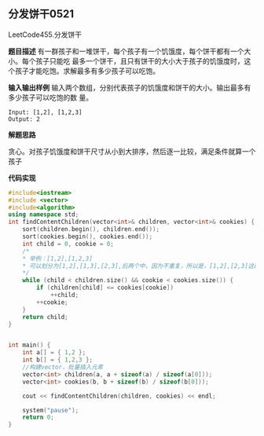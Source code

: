

## 分发饼干0521

LeetCode455.分发饼干

**题目描述**
有一群孩子和一堆饼干，每个孩子有一个饥饿度，每个饼干都有一个大小。每个孩子只能吃
最多一个饼干，且只有饼干的大小大于孩子的饥饿度时，这个孩子才能吃饱。求解最多有多少孩子可以吃饱。

**输入输出样例**
输入两个数组，分别代表孩子的饥饿度和饼干的大小。输出最多有多少孩子可以吃饱的数
量。

```
Input: [1,2], [1,2,3]
Output: 2
```



**解题思路**

贪心。对孩子饥饿度和饼干尺寸从小到大排序，然后逐一比较，满足条件就算一个孩子

**代码实现**

```c++
#include<iostream>
#include <vector>
#include<algorithm>
using namespace std;
int findContentChildren(vector<int>& children, vector<int>& cookies) {
	sort(children.begin(), children.end());
	sort(cookies.begin(), cookies.end());
	int child = 0, cookie = 0;
	/*
	* 举例：[1,2],[1,2,3]
	* 可以划分为[1,2],[1,3],[2,3],后两个中，因为不重复，所以是，[1,2],[2,3]这两种
	*/
	while (child < children.size() && cookie < cookies.size()) {
		if (children[child] <= cookies[cookie]) 
			++child;
		++cookie;
	}
	return child;
}


int main() {
	int a[] = { 1,2 };
	int b[] = { 1,2,3 };
	//构建vector，批量插入元素
	vector<int> children(a, a + sizeof(a) / sizeof(a[0]));
	vector<int> cookies(b, b + sizeof(b) / sizeof(b[0]));

	cout << findContentChildren(children, cookies) << endl;

	system("pause");
	return 0;
}
```





